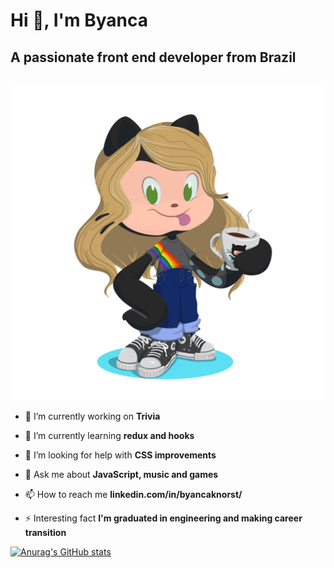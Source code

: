 # Hi 👋, I'm Byanca
## A passionate front end developer from Brazil
######

<img src="octocat-1656794221254.png"/>

- 🔭 I’m currently working on **Trivia**

- 🌱 I’m currently learning **redux and hooks**

- 🤝 I’m looking for help with **CSS improvements**

- 💬 Ask me about **JavaScript, music and games**

- 📫 How to reach me **linkedin.com/in/byancaknorst/**

- ⚡ Interesting fact **I'm graduated in engineering and making career transition**

[![Anurag's GitHub stats](https://github-readme-stats.vercel.app/api?username=byancaknorst&count_private=true&show_icons=true&theme=dracula)](https://github.com/byancaknorst) 
